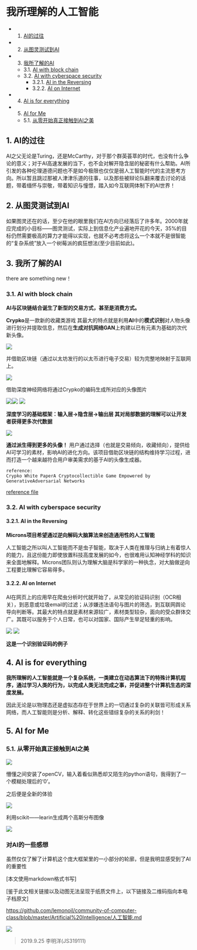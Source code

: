 # 我所理解的人工智能


<!-- vscode-markdown-toc -->
* 1. [AI的过往](#AI)
* 2. [从图灵测试到AI](#AI-1)
* 3. [我所了解的AI](#AI-1)
	* 3.1. [AI with block chain](#AIwithblockchain)
	* 3.2. [AI with cyberspace security](#AIwithcyberspacesecurity)
		* 3.2.1. [AI in the Reversing](#AIintheReversing)
		* 3.2.2. [AI on Internet](#AIonInternet)
* 4. [AI is for everything](#AIisforeverything)
* 5. [AI for Me](#AIforMe)
	* 5.1. [从零开始真正接触到AI之美](#AI-1)

<!-- vscode-markdown-toc-config
	numbering=true
	autoSave=true
	/vscode-markdown-toc-config -->
<!-- /vscode-markdown-toc -->

##  1. <a name='AI'></a>AI的过往

AI之父无论是Turing，还是McCarthy，对于那个群英荟萃的时代，也没有什么争论的意义；对于AI高速发展的当下，也不会对解开隐含层的秘密有什么帮助。AI所引发的各种伦理道德问题也不是如今极限也仅仅是弱人工智能时代的主流思考方向。所以暂且跳过那被人津津乐道的往事，以及那些被辩论队翻来覆去讨论的话题，带着缅怀与崇敬，带着知识与憧憬，踏入如今互联网体制下的AI世界！

##  2. <a name='AI-1'></a>从图灵测试到AI

如果图灵还在的话，至少在他的眼里我们在AI方向已经落后了许多年。2000年就应完成的小目标——图灵测试，实际上到信息化产业遍地开花的今天，35%的目标仍然需要极高的算力才能得以实现，也就不必考虑将这么一个本就不是很智能的“复杂系统”放入一个树莓派的疯狂想法(至少目前如此)。

##  3. <a name='AI-1'></a>我所了解的AI

there are something new！

###  3.1. <a name='AIwithblockchain'></a>AI with block chain
**AI与区块链结合诞生了新型的交易方式，甚至是消费方式。**

**Crypko**是一款新的收藏类游戏
其最大的特点就是利用**AI**中的**模式识别**对人物头像进行划分并提取信息，然后在**生成对抗网络GAN**上构建以已有元素为基础的次代新头像。


![](https://raw.githubusercontent.com/lemonoil/community-of-computer-class/master/Artificial%20Intelligence/source/gif1.gif)

并借助区块链（通过以太坊发行的以太币进行电子交易）较为完整地映射于互联网上。

![](https://raw.githubusercontent.com/lemonoil/community-of-computer-class/master/Artificial%20Intelligence/source/pic3.png)

借助深度神经网络将通过Crypko的编码生成所对应的头像图片

![](https://raw.githubusercontent.com/lemonoil/community-of-computer-class/master/Artificial%20Intelligence/source/pic4.png)![](https://raw.githubusercontent.com/lemonoil/community-of-computer-class/master/Artificial%20Intelligence/source/pic5.jpg)       ![](https://raw.githubusercontent.com/lemonoil/community-of-computer-class/master/Artificial%20Intelligence/source/pic6.png)

**深度学习的基础框架：输入层->隐含层->输出层    其对局部数据的理解可以让开发者获得更多次代数据**

![](https://raw.githubusercontent.com/lemonoil/community-of-computer-class/master/Artificial%20Intelligence/source/pic6.png)

**通过派生得到更多的头像！** 用户通过选择（也就是交易倾向，收藏倾向），提供给AI可学习的素材，影响AI的进化方向。该项目借助区块链的结构维持学习过程，进而打造一个越来越符合用户审美需求的基于AI的头像生成器。

```
reference: 
Crypko White PaperA Cryptocollectible Game Empowered by GenerativeAdversarial Networks
```
[reference file](https://crypko.ai/static/files/crypko-whitepaper.pdf)


###  3.2. <a name='AIwithcyberspacesecurity'></a>AI with cyberspace security

####  3.2.1. <a name='AIintheReversing'></a>AI in the Reversing

**Microns项目希望通过逆向解码大脑算法来创造通用性的人工智能**

人工智能之所以叫人工智能而不是虫子智能，取决于人类在推理与归纳上有着惊人的能力，且这份能力即使放置科技高度发展的如今，也很难用认知神经学科的知识来全面地解释。Microns团队则认为理解大脑是科学家的一种执念，对大脑做逆向工程要比理解它容易得多。

####  3.2.2. <a name='AIonInternet'></a>AI on Internet

AI在网页上的应用早在爬虫分析时代就开始了，从常见的验证码识别（OCR相关），到恶意或垃圾email的过滤；从涉嫌违法语句与图片的筛选，到互联网舆论导向判断等。其最大的特点就是素材来源较广，素材类型较杂，面向的受众群体交广。其既可以服务于个人日常，也可以对国家、国际产生举足轻重的影响。

![](https://raw.githubusercontent.com/lemonoil/community-of-computer-class/master/Artificial%20Intelligence/source/x2.png)
![](https://raw.githubusercontent.com/lemonoil/community-of-computer-class/master/Artificial%20Intelligence/source/x1.png)


**这是一个识别验证码的例子**


##  4. <a name='AIisforeverything'></a>AI is for everything

**我所理解的人工智能就是一个复杂系统，一类建立在动态算法下的特殊计算机程序，通过学习人类的行为，以完成人类无法完成之事，并促进整个计算机生态的深度发展。**

因此无论是以物理态还是虚拟态存在于世界上的一切通过复杂的关联皆可形成关系网络，而人工智能则是分析、解释、转化这些错综复杂的关系的利剑！

##  5. <a name='AIforMe'></a>AI for Me

###  5.1. <a name='AI-1'></a>从零开始真正接触到AI之美

![](https://raw.githubusercontent.com/lemonoil/community-of-computer-class/master/Artificial%20Intelligence/source/canvas1.png)

懵懂之间安装了openCV，输入着看似熟悉却又陌生的python语句，我得到了一个模糊处理后的‘0’。

之后便是全新的体验

![](https://raw.githubusercontent.com/lemonoil/community-of-computer-class/master/Artificial%20Intelligence/source/pic2.png)

利用scikit——learin生成两个高斯分布图像

![](https://raw.githubusercontent.com/lemonoil/community-of-computer-class/master/Artificial%20Intelligence/source/ph1.png)

### 对AI的一些感想

虽然仅仅了解了计算机这个庞大框架里的一小部分的轮廓，但是我明显感受到了AI的重要性


[本文使用markdown格式书写]

[鉴于此文相关链接以及动图无法呈现于纸质文件上，以下链接及二维码指向本电子档原文]

https://github.com/lemonoil/community-of-computer-class/blob/master/Artificial%20Intelligence/人工智能.md

![](https://raw.githubusercontent.com/lemonoil/community-of-computer-class/master/Artificial%20Intelligence/source/pointpiv.png)

>2019.9.25 李明洋(JS319111)

